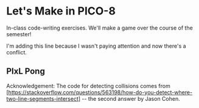 # Let's Make in PICO-8

In-class code-writing exercises. We'll make a game over the course of the semester!

I'm adding this line because I wasn't paying attention and now there's a conflict.

## PIxL Pong

Acknowledgement: The code for detecting collisions comes from [https://stackoverflow.com/questions/563198/how-do-you-detect-where-two-line-segments-intersect] -- the second answer by Jason Cohen. 